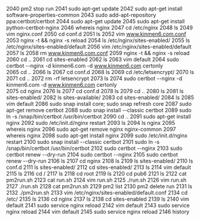 2040  pm2 stop run
 2041  sudo apt-get update
 2042  sudo apt-get install software-properties-common
 2043  sudo add-apt-repository ppa:certbot/certbot
 2044  sudo apt-get update
 2045  sudo apt-get install python-certbot-nginx
 2046  whereis nginx
 2047  cd /etc/nginx
 2048  ls
 2049  vim nginx.conf
 2050  cd conf.d
 2051  ls
 2052  vim www.kinmen6.com.conf
 2053  nginx -t && nginx -s reload
 2054  ls /etc/nginx/sites-enabled/
 2055  ls /etc/nginx/sites-enabled/default
 2056  vim /etc/nginx/sites-enabled/default
 2057  ls
 2058  rm www.kinmen6.com.conf
 2059  nginx -t && nginx -s reload
 2060  cd ..
 2061  cd sites-enabled
 2062  ls
 2063  vim default
 2064  sudo certbot --nginx -d kinmen6.com -d www.kinmen6.com certonly      
 2065  cd ..
 2066  ls
 2067  cd conf.d
 2068  ls
 2069  cd /etc/letsencrypt/
 2070  ls
 2071  cd ..
 2072  rm -rf letsencrypt
 2073  ls
 2074  sudo certbot --nginx -d kinmen6.com -d www.kinmen6.com certonly      
 2075  cd nginx
 2076  ls
 2077  cd conf.d
 2078  ls
 2079  cd ..
 2080  ls
 2081  ls sites-enabled/
 2082  ls sites-available/
 2083  cd sites-enabled/
 2084  ls
 2085  vim default
 2086  sudo snap install core; sudo snap refresh core
 2087  sudo apt-get remove certbot
 2088  sudo snap install --classic certbot
 2089  sudo ln -s /snap/bin/certbot /usr/bin/certbot
 2090  cd ..
 2091  sudo apt-get install nginx
 2092  sudo /etc/init.d/nginx restart
 2093  ls
 2094  ls nginx
 2095  whereis nginx
 2096  sudo apt-get remove nginx nginx-common
 2097  whereis nginx
 2098  sudo apt-get install nginx
 2099  sudo /etc/init.d/nginx restart
 2100  sudo snap install --classic certbot
 2101  sudo ln -s /snap/bin/certbot /usr/bin/certbot
 2102  sudo certbot --nginx
 2103  sudo certbot renew --dry-run
 2104  sudo certbot --nginx
 2105  sudo certbot renew --dry-run
 2106  ls
 2107  cd nginx
 2108  ls
 2109  ls sites-enabled/
 2110  ls conf.d
 2111  ls sites-enabled/
 2112  cd sites-enabled/
 2113  ls
 2114  vim default
 2115  ls
 2116  cd /
 2117  ls
 2118  cd root
 2119  ls
 2120  cd pub6
 2121  ls
 2122  cat pm2run.sh
 2123  cat run.sh
 2124  vim run.sh
 2125  ./run.sh
 2126  vim run.sh
 2127  ./run.sh
 2128  cat pm2run.sh
 2129  pm2 list
 2130  pm2 delete run
 2131  ls
 2132  ./pm2run.sh
 2133  vim /etc/nginx/sites-enabled/default.conf
 2134  cd /etc/
 2135  ls
 2136  cd nginx
 2137  ls
 2138  cd sites-enabled
 2139  ls
 2140  vim default
 2141  sudo service nginx reload
 2142  vim default
 2143  sudo service nginx reload
 2144  vim default
 2145  sudo service nginx reload
 2146  history